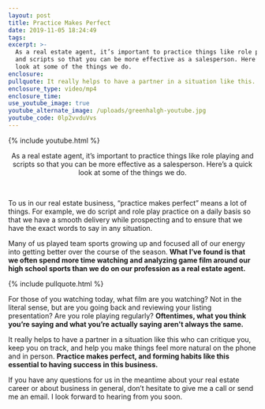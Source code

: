 ```yaml
---
layout: post
title: Practice Makes Perfect
date: 2019-11-05 18:24:49
tags:
excerpt: >-
  As a real estate agent, it’s important to practice things like role playing
  and scripts so that you can be more effective as a salesperson. Here’s a quick
  look at some of the things we do.
enclosure:
pullquote: It really helps to have a partner in a situation like this.
enclosure_type: video/mp4
enclosure_time:
use_youtube_image: true
youtube_alternate_image: /uploads/greenhalgh-youtube.jpg
youtube_code: 0lp2vvduVvs
---
```


{% include youtube.html %}

<center>As a real estate agent, it&rsquo;s important to practice things like role playing and scripts so that you can be more effective as a salesperson. Here&rsquo;s a quick look at some of the things we do.</center>

&nbsp;

To us in our real estate business, “practice makes perfect” means a lot of things. For example, we do script and role play practice on a daily basis so that we have a smooth delivery while prospecting and to ensure that we have the exact words to say in any situation.

Many of us played team sports growing up and focused all of our energy into getting better over the course of the season. **What I’ve found is that we often spend more time watching and analyzing game film around our high school sports than we do on our profession as a real estate agent.**

{% include pullquote.html %}

For those of you watching today, what film are you watching? Not in the literal sense, but are you going back and reviewing your listing presentation? Are you role playing regularly? **Oftentimes, what you think you’re saying and what you’re actually saying aren't always the same.**

It really helps to have a partner in a situation like this who can critique you, keep you on track, and help you make things feel more natural on the phone and in person. **Practice makes perfect, and forming habits like this essential to having success in this business.**

If you have any questions for us in the meantime about your real estate career or about business in general, don’t hesitate to give me a call or send me an email. I look forward to hearing from you soon.
